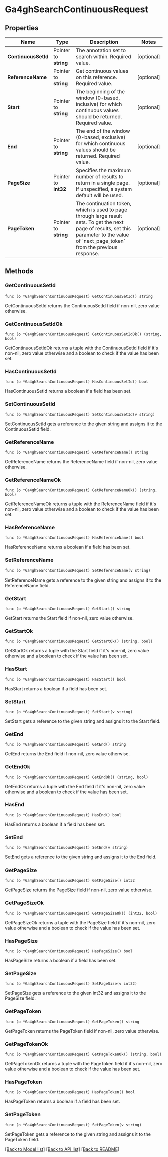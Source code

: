 # Ga4ghSearchContinuousRequest

## Properties

Name | Type | Description | Notes
------------ | ------------- | ------------- | -------------
**ContinuousSetId** | Pointer to **string** | The annotation set to search within. Required value. | [optional] 
**ReferenceName** | Pointer to **string** | Get continuous values on this reference. Required value. | [optional] 
**Start** | Pointer to **string** | The beginning of the window (0-based, inclusive) for which continuous values should be returned. Required value. | [optional] 
**End** | Pointer to **string** | The end of the window (0-based, exclusive) for which continuous values should be returned.  Required value. | [optional] 
**PageSize** | Pointer to **int32** | Specifies the maximum number of results to return in a single page. If unspecified, a system default will be used. | [optional] 
**PageToken** | Pointer to **string** | The continuation token, which is used to page through large result sets. To get the next page of results, set this parameter to the value of &#x60;next_page_token&#x60; from the previous response. | [optional] 

## Methods

### GetContinuousSetId

`func (o *Ga4ghSearchContinuousRequest) GetContinuousSetId() string`

GetContinuousSetId returns the ContinuousSetId field if non-nil, zero value otherwise.

### GetContinuousSetIdOk

`func (o *Ga4ghSearchContinuousRequest) GetContinuousSetIdOk() (string, bool)`

GetContinuousSetIdOk returns a tuple with the ContinuousSetId field if it's non-nil, zero value otherwise
and a boolean to check if the value has been set.

### HasContinuousSetId

`func (o *Ga4ghSearchContinuousRequest) HasContinuousSetId() bool`

HasContinuousSetId returns a boolean if a field has been set.

### SetContinuousSetId

`func (o *Ga4ghSearchContinuousRequest) SetContinuousSetId(v string)`

SetContinuousSetId gets a reference to the given string and assigns it to the ContinuousSetId field.

### GetReferenceName

`func (o *Ga4ghSearchContinuousRequest) GetReferenceName() string`

GetReferenceName returns the ReferenceName field if non-nil, zero value otherwise.

### GetReferenceNameOk

`func (o *Ga4ghSearchContinuousRequest) GetReferenceNameOk() (string, bool)`

GetReferenceNameOk returns a tuple with the ReferenceName field if it's non-nil, zero value otherwise
and a boolean to check if the value has been set.

### HasReferenceName

`func (o *Ga4ghSearchContinuousRequest) HasReferenceName() bool`

HasReferenceName returns a boolean if a field has been set.

### SetReferenceName

`func (o *Ga4ghSearchContinuousRequest) SetReferenceName(v string)`

SetReferenceName gets a reference to the given string and assigns it to the ReferenceName field.

### GetStart

`func (o *Ga4ghSearchContinuousRequest) GetStart() string`

GetStart returns the Start field if non-nil, zero value otherwise.

### GetStartOk

`func (o *Ga4ghSearchContinuousRequest) GetStartOk() (string, bool)`

GetStartOk returns a tuple with the Start field if it's non-nil, zero value otherwise
and a boolean to check if the value has been set.

### HasStart

`func (o *Ga4ghSearchContinuousRequest) HasStart() bool`

HasStart returns a boolean if a field has been set.

### SetStart

`func (o *Ga4ghSearchContinuousRequest) SetStart(v string)`

SetStart gets a reference to the given string and assigns it to the Start field.

### GetEnd

`func (o *Ga4ghSearchContinuousRequest) GetEnd() string`

GetEnd returns the End field if non-nil, zero value otherwise.

### GetEndOk

`func (o *Ga4ghSearchContinuousRequest) GetEndOk() (string, bool)`

GetEndOk returns a tuple with the End field if it's non-nil, zero value otherwise
and a boolean to check if the value has been set.

### HasEnd

`func (o *Ga4ghSearchContinuousRequest) HasEnd() bool`

HasEnd returns a boolean if a field has been set.

### SetEnd

`func (o *Ga4ghSearchContinuousRequest) SetEnd(v string)`

SetEnd gets a reference to the given string and assigns it to the End field.

### GetPageSize

`func (o *Ga4ghSearchContinuousRequest) GetPageSize() int32`

GetPageSize returns the PageSize field if non-nil, zero value otherwise.

### GetPageSizeOk

`func (o *Ga4ghSearchContinuousRequest) GetPageSizeOk() (int32, bool)`

GetPageSizeOk returns a tuple with the PageSize field if it's non-nil, zero value otherwise
and a boolean to check if the value has been set.

### HasPageSize

`func (o *Ga4ghSearchContinuousRequest) HasPageSize() bool`

HasPageSize returns a boolean if a field has been set.

### SetPageSize

`func (o *Ga4ghSearchContinuousRequest) SetPageSize(v int32)`

SetPageSize gets a reference to the given int32 and assigns it to the PageSize field.

### GetPageToken

`func (o *Ga4ghSearchContinuousRequest) GetPageToken() string`

GetPageToken returns the PageToken field if non-nil, zero value otherwise.

### GetPageTokenOk

`func (o *Ga4ghSearchContinuousRequest) GetPageTokenOk() (string, bool)`

GetPageTokenOk returns a tuple with the PageToken field if it's non-nil, zero value otherwise
and a boolean to check if the value has been set.

### HasPageToken

`func (o *Ga4ghSearchContinuousRequest) HasPageToken() bool`

HasPageToken returns a boolean if a field has been set.

### SetPageToken

`func (o *Ga4ghSearchContinuousRequest) SetPageToken(v string)`

SetPageToken gets a reference to the given string and assigns it to the PageToken field.


[[Back to Model list]](../README.md#documentation-for-models) [[Back to API list]](../README.md#documentation-for-api-endpoints) [[Back to README]](../README.md)


